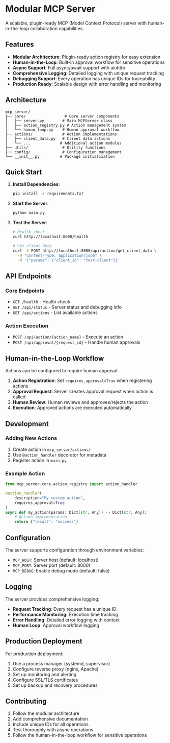 # Modular MCP Server

A scalable, plugin-ready MCP (Model Context Protocol) server with human-in-the-loop collaboration capabilities.

## Features

- **Modular Architecture**: Plugin-ready action registry for easy extension
- **Human-in-the-Loop**: Built-in approval workflow for sensitive operations
- **Async Support**: Full async/await support with aiohttp
- **Comprehensive Logging**: Detailed logging with unique request tracking
- **Debugging Support**: Every operation has unique IDs for traceability
- **Production Ready**: Scalable design with error handling and monitoring

## Architecture

```
mcp_server/
├── core/                 # Core server components
│   ├── server.py        # Main MCPServer class
│   ├── action_registry.py # Action management system
│   └── human_loop.py    # Human approval workflow
├── actions/             # Action implementations
│   ├── client_data.py   # Client data actions
│   └── ...             # Additional action modules
├── utils/               # Utility functions
├── config/              # Configuration management
└── __init__.py         # Package initialization
```

## Quick Start

1. **Install Dependencies**:
   ```bash
   pip install -r requirements.txt
   ```

2. **Start the Server**:
   ```bash
   python main.py
   ```

3. **Test the Server**:
   ```bash
   # Health check
   curl http://localhost:8000/health
   
   # Get client data
   curl -X POST http://localhost:8000/api/action/get_client_data \
     -H "Content-Type: application/json" \
     -d '{"params": {"client_id": "test-client"}}'
   ```

## API Endpoints

### Core Endpoints

- `GET /health` - Health check
- `GET /api/status` - Server status and debugging info
- `GET /api/actions` - List available actions

### Action Execution

- `POST /api/action/{action_name}` - Execute an action
- `POST /api/approval/{request_id}` - Handle human approvals

## Human-in-the-Loop Workflow

Actions can be configured to require human approval:

1. **Action Registration**: Set `requires_approval=True` when registering actions
2. **Approval Request**: Server creates approval request when action is called
3. **Human Review**: Human reviews and approves/rejects the action
4. **Execution**: Approved actions are executed automatically

## Development

### Adding New Actions

1. Create action in `mcp_server/actions/`
2. Use `@action_handler` decorator for metadata
3. Register action in `main.py`

### Example Action

```python
from mcp_server.core.action_registry import action_handler

@action_handler(
    description="My custom action",
    requires_approval=True
)
async def my_action(params: Dict[str, Any]) -> Dict[str, Any]:
    # Action implementation
    return {"result": "success"}
```

## Configuration

The server supports configuration through environment variables:

- `MCP_HOST`: Server host (default: localhost)
- `MCP_PORT`: Server port (default: 8000)
- `MCP_DEBUG`: Enable debug mode (default: false)

## Logging

The server provides comprehensive logging:

- **Request Tracking**: Every request has a unique ID
- **Performance Monitoring**: Execution time tracking
- **Error Handling**: Detailed error logging with context
- **Human Loop**: Approval workflow logging

## Production Deployment

For production deployment:

1. Use a process manager (systemd, supervisor)
2. Configure reverse proxy (nginx, Apache)
3. Set up monitoring and alerting
4. Configure SSL/TLS certificates
5. Set up backup and recovery procedures

## Contributing

1. Follow the modular architecture
2. Add comprehensive documentation
3. Include unique IDs for all operations
4. Test thoroughly with async operations
5. Follow the human-in-the-loop workflow for sensitive operations
